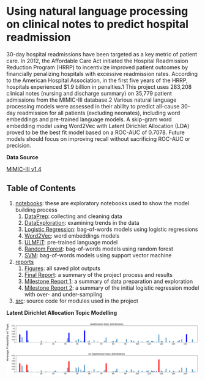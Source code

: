 # Using natural language processing on clinical notes to predict hospital readmission

30-day hospital readmissions have been targeted as a key metric of patient care. In 2012, the Affordable Care Act initiated the Hospital Readmission Reduction Program (HRRP) to incentivize improved patient outcomes by financially penalizing hospitals with excessive readmission rates. According to the American Hospital Association, in the first five years of the HRRP, hospitals experienced $1.9 billion in penalties.1 This project uses 283,208 clinical notes (nursing and discharge summary) on 35,779 patient admissions from the MIMIC-III database.2 Various natural language processing models were assessed in their ability to predict all-cause 30-day readmission for all patients (excluding neonates), including word embeddings and pre-trained language models. A skip-gram word embedding model using Word2Vec with Latent Dirichlet Allocation (LDA)  proved to be the best fit model based on a ROC-AUC of 0.7078. Future models should focus on improving recall without sacrificing ROC-AUC or precision.

**Data Source**

[MIMIC-III v1.4](https://mimic.physionet.org/)

Table of Contents
------------

1. [notebooks](notebooks): these are exploratory notebooks used to show the model building process
   1. [DataPrep](notebooks/0.1-TheeChris-DataPrep.ipynb): collecting and cleaning data
   2. [DataExploration](notebooks/1.1-TheeChris-DataExploration.ipynb): examining trends in the data
   3. [Logistic Regression](notebooks/2.1-TheeChris-ModelLogisticReg.ipynb): bag-of-words models using logistic regressions
   4. [Word2Vec](notebooks/2.2_TheeChris_ModelWord2Vec.ipynb): word embeddings models
   5. [ULMFiT](notebooks/2.3_TheeChris_ModelULMFiT.ipynb): pre-trained language model
   6. [Random Forest](notebooks/2.4_TheeChris_ModelRandomForest.ipynb): bag-of-words models using random forest
   7. [SVM](notebooks/2.5_TheeChris_ModelSVM.ipynb): bag-of-words models using support vector machine
2. [reports](reports)
   1. [Figures](reports/figures): all saved plot outputs 
   2. [Final Report](reports/Capstone_2_Report.pdf): a summary of the project process and results
   3. [Milestone Report 1](reports/Capstone2_Milestone_Report.pdf): a summary of data preparation and exploration
   4. [Milestone Report 2](reports/Capstone2_Milestone_Report_2.pdf): a summary of the initial logistic regression model with over- and under-sampling
3. [src](src): source code for modules used in the project



**Latent Dirichlet Allocation Topic Modelling**

![LDA Topics](reports/figures/lda_topic_distro.png)